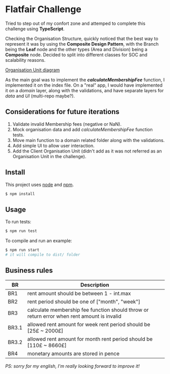 # Flatfair Challenge

Tried to step out of my confort zone and attemped to complete this challenge using __TypeScript__. 

Checking the Organisation Structure, quickly noticed that the best way to represent it was by using the __Composite Design Pattern__, with the Branch being the __Leaf__ node and the other types (Area and Division) being a __Composite__ node. Decided to split into different classes for SOC and scalability reasons.

[Organisation Unit diagram](docs/OrganisationUnit.png)

As the main goal was to implement the _**calculateMembershipFee**_ function, I implemented it on the index file. On a "real" app, I would have implemented it on a _domain_ layer, along with the validations, and have separate layers for _data_ and _UI_ (multi-repo maybe?).


## Considerations for future iterations

1. Validate invalid Membership fees (negative or NaN).
2. Mock organisation data and add _calculateMembershipFee_ function tests.
3. Move main function to a domain related folder along with the validations.
4. Add simple UI to allow user interaction.
5. Add the Client Organisation Unit (didn't add as it was not referred as an Organisation Unit in the challenge).


## Install

This project uses [node](http://nodejs.org) and [npm](https://npmjs.com).

```sh
$ npm install
```


## Usage

To run tests:

```sh
$ npm run test
```

To compile and run an example:

```sh
$ npm run start
# it will compile to dist/ folder
```


## Business rules

| BR    | Description                                                                                |
|-------|--------------------------------------------------------------------------------------------|
| BR1   | rent amount should be between 1 - int.max                                                  |
| BR2   | rent period should be one of ["month", "week"]                                             |
| BR3   | calculate membership fee function should throw or return error when rent amount is invalid |
| BR3.1 | allowed rent amount for week rent period should be [25£ ~ 2000£]                           |
| BR3.2 | allowed rent amount for month rent period should be [110£ ~ 8660£]                         |
| BR4   | monetary amounts are stored in pence                                                       |


_PS: sorry for my english, I'm really looking forward to improve it!_ 
